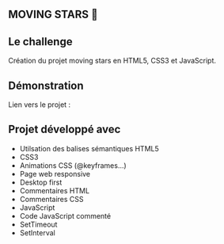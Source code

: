 ## MOVING STARS 🌟

## Le challenge

Création du projet moving stars en HTML5, CSS3 et JavaScript.

## Démonstration

Lien vers le projet :

## Projet développé avec

- Utilsation des balises sémantiques HTML5
- CSS3
- Animations CSS (@keyframes...)
- Page web responsive
- Desktop first
- Commentaires HTML
- Commentaires CSS
- JavaScript
- Code JavaScript commenté
- SetTimeout
- SetInterval
